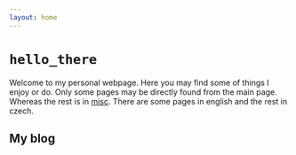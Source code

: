 ```yaml
---
layout: home
---
```


# `hello_there`

Welcome to my personal webpage. Here you may find some of things I enjoy or do. Only some pages may be directly found from the main page. Whereas the rest is in [misc](misc). There are some pages in english and the rest in czech.

## My blog
